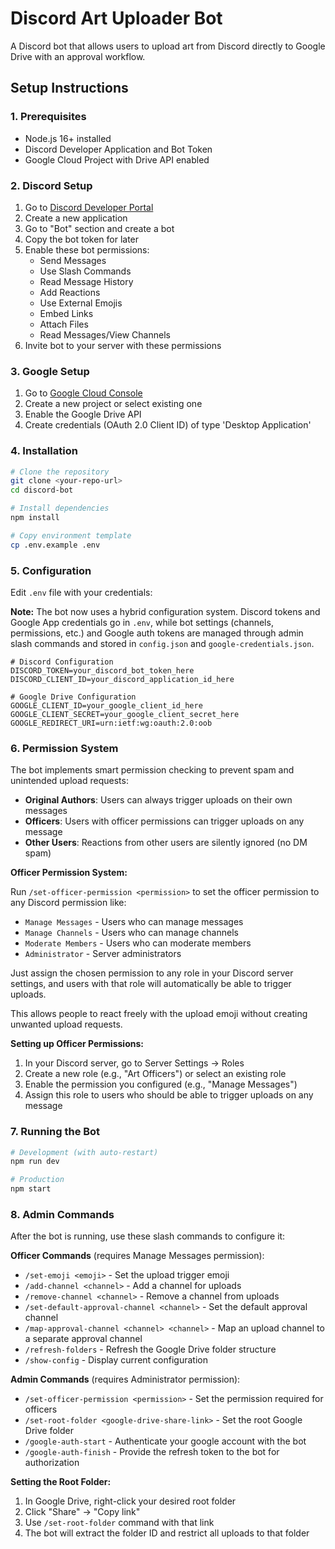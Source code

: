 # Discord Art Uploader Bot

A Discord bot that allows users to upload art from Discord directly to Google Drive with an approval workflow.

## Setup Instructions

### 1. Prerequisites

- Node.js 16+ installed
- Discord Developer Application and Bot Token
- Google Cloud Project with Drive API enabled

### 2. Discord Setup

1. Go to [Discord Developer Portal](https://discord.com/developers/applications)
2. Create a new application
3. Go to "Bot" section and create a bot
4. Copy the bot token for later
5. Enable these bot permissions:
   - Send Messages
   - Use Slash Commands
   - Read Message History
   - Add Reactions
   - Use External Emojis
   - Embed Links
   - Attach Files
   - Read Messages/View Channels
6. Invite bot to your server with these permissions

### 3. Google Setup

1. Go to [Google Cloud Console](https://console.cloud.google.com/)
2. Create a new project or select existing one
3. Enable the Google Drive API
4. Create credentials (OAuth 2.0 Client ID) of type 'Desktop Application'

### 4. Installation

```bash
# Clone the repository
git clone <your-repo-url>
cd discord-bot

# Install dependencies
npm install

# Copy environment template
cp .env.example .env
```

### 5. Configuration

Edit `.env` file with your credentials:

**Note:** The bot now uses a hybrid configuration system. Discord tokens and Google App credentials go in `.env`, while bot settings (channels, permissions, etc.) and Google auth tokens are managed through admin slash commands and stored in `config.json` and `google-credentials.json`.

```env
# Discord Configuration
DISCORD_TOKEN=your_discord_bot_token_here
DISCORD_CLIENT_ID=your_discord_application_id_here

# Google Drive Configuration
GOOGLE_CLIENT_ID=your_google_client_id_here
GOOGLE_CLIENT_SECRET=your_google_client_secret_here
GOOGLE_REDIRECT_URI=urn:ietf:wg:oauth:2.0:oob
```

### 6. Permission System

The bot implements smart permission checking to prevent spam and unintended upload requests:

- **Original Authors**: Users can always trigger uploads on their own messages
- **Officers**: Users with officer permissions can trigger uploads on any message
- **Other Users**: Reactions from other users are silently ignored (no DM spam)

**Officer Permission System:**

Run `/set-officer-permission <permission>` to set the officer permission to any Discord permission like:
- `Manage Messages` - Users who can manage messages
- `Manage Channels` - Users who can manage channels  
- `Moderate Members` - Users who can moderate members
- `Administrator` - Server administrators

Just assign the chosen permission to any role in your Discord server settings, and users with that role will automatically be able to trigger uploads.

This allows people to react freely with the upload emoji without creating unwanted upload requests.

**Setting up Officer Permissions:**
1. In your Discord server, go to Server Settings → Roles
2. Create a new role (e.g., "Art Officers") or select an existing role
3. Enable the permission you configured (e.g., "Manage Messages")
4. Assign this role to users who should be able to trigger uploads on any message

### 7. Running the Bot

```bash
# Development (with auto-restart)
npm run dev

# Production
npm start
```

### 8. Admin Commands

After the bot is running, use these slash commands to configure it:

**Officer Commands** (requires Manage Messages permission):
- `/set-emoji <emoji>` - Set the upload trigger emoji
- `/add-channel <channel>` - Add a channel for uploads
- `/remove-channel <channel>` - Remove a channel from uploads
- `/set-default-approval-channel <channel>` - Set the default approval channel
- `/map-approval-channel <channel> <channel>` - Map an upload channel to a separate approval channel
- `/refresh-folders` - Refresh the Google Drive folder structure
- `/show-config` - Display current configuration

**Admin Commands** (requires Administrator permission):
- `/set-officer-permission <permission>` - Set the permission required for officers
- `/set-root-folder <google-drive-share-link>` - Set the root Google Drive folder
- `/google-auth-start` - Authenticate your google account with the bot
- `/google-auth-finish` - Provide the refresh token to the bot for authorization

**Setting the Root Folder:**
1. In Google Drive, right-click your desired root folder
2. Click "Share" → "Copy link"
3. Use `/set-root-folder` command with that link
4. The bot will extract the folder ID and restrict all uploads to that folder
 
